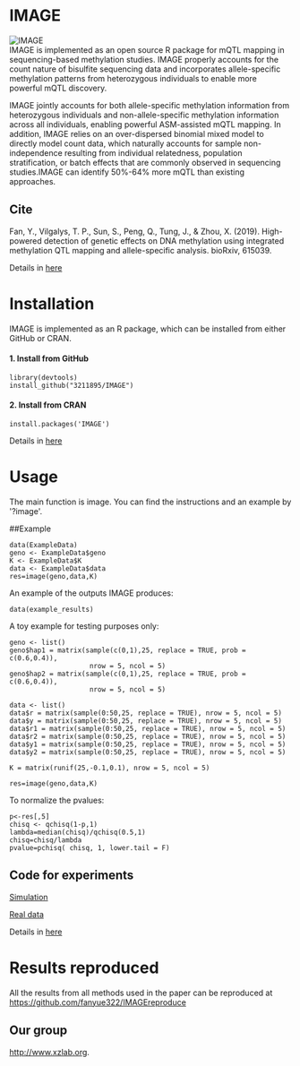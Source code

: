 # IMAGE
![IMAGE](https://github.com/fanyue322/fanyue322.github.io/blob/master/LOGO.png "IMAGE logo")  
IMAGE is implemented as an open source R package for mQTL mapping in sequencing-based methylation studies. IMAGE properly accounts for the count nature of bisulfite sequencing data and incorporates allele-specific methylation patterns from heterozygous individuals to enable more powerful mQTL discovery. 

IMAGE jointly accounts for both allele-specific methylation information from heterozygous individuals and non-allele-specific methylation information across all individuals, enabling powerful ASM-assisted mQTL mapping. In addition, IMAGE relies on an over-dispersed binomial mixed model to directly model count data, which naturally accounts for sample non-independence resulting from individual relatedness, population stratification, or batch effects that are commonly observed in sequencing studies.IMAGE can identify 50%-64% more mQTL than existing approaches.

## Cite 

Fan, Y., Vilgalys, T. P., Sun, S., Peng, Q., Tung, J., & Zhou, X. (2019). High-powered detection of genetic effects on DNA methylation using integrated methylation QTL mapping and allele-specific analysis. bioRxiv, 615039.

Details in [here](https://fanyue322.github.io/about.html)

# Installation
IMAGE is implemented as an R package, which can be installed from either GitHub or CRAN.

#### 1. Install from GitHub
```
library(devtools)
install_github("3211895/IMAGE")
```
#### 2. Install from CRAN
```
install.packages('IMAGE')
```
Details in [here](https://fanyue322.github.io/install.html)
# Usage
The main function is image. You can find the instructions and an example by '?image'.

##Example
```
data(ExampleData)
geno <- ExampleData$geno
K <- ExampleData$K
data <- ExampleData$data
res=image(geno,data,K)
```
An example of the outputs IMAGE produces:
```
data(example_results)
```
A toy example for testing purposes only:
```
geno <- list()
geno$hap1 = matrix(sample(c(0,1),25, replace = TRUE, prob = c(0.6,0.4)),
                    nrow = 5, ncol = 5)
geno$hap2 = matrix(sample(c(0,1),25, replace = TRUE, prob = c(0.6,0.4)),
                    nrow = 5, ncol = 5)

data <- list()
data$r = matrix(sample(0:50,25, replace = TRUE), nrow = 5, ncol = 5)
data$y = matrix(sample(0:50,25, replace = TRUE), nrow = 5, ncol = 5)
data$r1 = matrix(sample(0:50,25, replace = TRUE), nrow = 5, ncol = 5)
data$r2 = matrix(sample(0:50,25, replace = TRUE), nrow = 5, ncol = 5)
data$y1 = matrix(sample(0:50,25, replace = TRUE), nrow = 5, ncol = 5)
data$y2 = matrix(sample(0:50,25, replace = TRUE), nrow = 5, ncol = 5)

K = matrix(runif(25,-0.1,0.1), nrow = 5, ncol = 5)

res=image(geno,data,K)
```
To normalize the pvalues:
```
p<-res[,5]
chisq <- qchisq(1-p,1)
lambda=median(chisq)/qchisq(0.5,1)
chisq=chisq/lambda
pvalue=pchisq( chisq, 1, lower.tail = F)
```

## Code for experiments
[Simulation](https://github.com/fanyue322/IMAGEreproduce)

[Real data](https://github.com/fanyue322/IMAGEreproduce/tree/master/Realdata)

Details in [here](https://fanyue322.github.io/index.html)
# Results reproduced
All the results from all methods used in the paper can be reproduced at https://github.com/fanyue322/IMAGEreproduce

## Our group

 <http://www.xzlab.org>.
